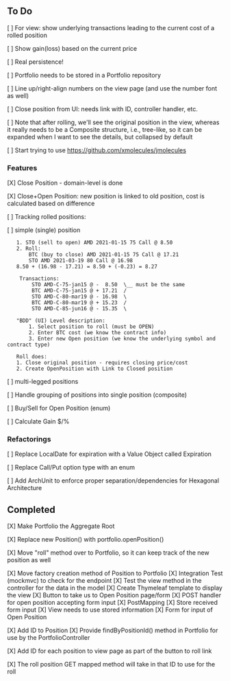 ## To Do

[ ] For view: show underlying transactions leading to the current cost of a rolled position

[ ] Show gain(loss) based on the current price

[ ] Real persistence!

   [ ] Portfolio needs to be stored in a Portfolio repository

[ ] Line up/right-align numbers on the view page (and use the number font as well)

[ ] Close position from UI: needs link with ID, controller handler, etc.

[ ] Note that after rolling, we'll see the original position in the view, 
    whereas it really needs to be a Composite structure, i.e., tree-like,
    so it can be expanded when I want to see the details, but collapsed by default 

[ ] Start trying to use https://github.com/xmolecules/jmolecules

### Features

[X] Close Position - domain-level is done

[X] Close+Open Position: new position is linked to old position, 
    cost is calculated based on difference

[ ] Tracking rolled positions:

   [ ] simple (single) position 
   
       1. STO (sell to open) AMD 2021-01-15 75 Call @ 8.50
       2. Roll:
           BTC (buy to close) AMD 2021-01-15 75 Call @ 17.21
           STO AMD 2021-03-19 80 Call @ 16.98
       8.50 + (16.98 - 17.21) = 8.50 + (-0.23) = 8.27

        Transactions:
            STO AMD-C-75-jan15 @ -  8.50  \__ must be the same
            BTC AMD-C-75-jan15 @ + 17.21  /
            STO AMD-C-80-mar19 @ - 16.98  \
            BTC AMD-C-80-mar19 @ + 15.23  /
            STO AMD-C-85-jun16 @ - 15.35  \
       
       "BDD" (UI) Level description:
           1. Select position to roll (must be OPEN)
           2. Enter BTC cost (we know the contract info)
           3. Enter new Open position (we know the underlying symbol and contract type)
       
       Roll does:
       1. Close original position - requires closing price/cost
       2. Create OpenPosition with Link to Closed position
   
   [ ] multi-legged positions

[ ] Handle grouping of positions into single position (composite)

[ ] Buy/Sell for Open Position (enum)

[ ] Calculate Gain $/%

### Refactorings

[ ] Replace LocalDate for expiration with a Value Object called Expiration

[ ] Replace Call/Put option type with an enum

[ ] Add ArchUnit to enforce proper separation/dependencies for Hexagonal Architecture

## Completed


[X] Make Portfolio the Aggregate Root

[X] Replace new Position() with portfolio.openPosition()

[X] Move "roll" method over to Portfolio, so it can keep track of the new position as well

[X] Move factory creation method of Position to Portfolio
[X] Integration Test (mockmvc) to check for the endpoint 
[X] Test the view method in the controller for the data in the model
[X] Create Thymeleaf template to display the view
[X] Button to take us to Open Position page/form
[X] POST handler for open position accepting form input
    [X] PostMapping
    [X] Store received form input
    [X] View needs to use stored information
[X] Form for input of Open Position

[X] Add ID to Position
[X] Provide findByPositionId() method in Portfolio for use by the PortfolioController

[X] Add ID for each position to view page as part of the button to roll link

[X] The roll position GET mapped method will take in that ID to use for the roll 


